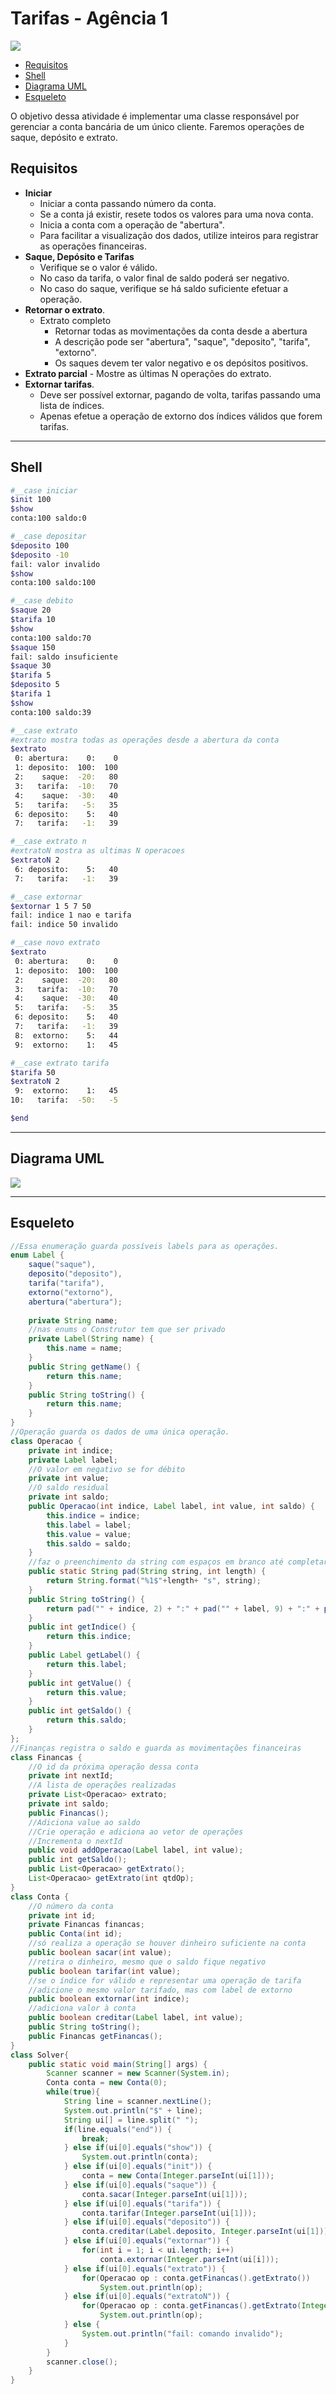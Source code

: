 # Tarifas - Agência 1

![](figura.jpg)

<!--TOC_BEGIN-->
- [Requisitos](#requisitos)
- [Shell](#shell)
- [Diagrama UML](#diagrama-uml)
- [Esqueleto](#esqueleto)
<!--TOC_END-->

O objetivo dessa atividade é implementar uma classe responsável por gerenciar a conta bancária de um único cliente. Faremos operações de saque, depósito e extrato.

## Requisitos

- **Iniciar**
    - Iniciar a conta passando número da conta.
    - Se a conta já existir, resete todos os valores para uma nova conta.
    - Inicia a conta com a operação de "abertura".
    - Para facilitar a visualização dos dados, utilize inteiros para registrar as operações financeiras.
- **Saque, Depósito e Tarifas**
    - Verifique se o valor é válido.
    - No caso da tarifa, o valor final de saldo poderá ser negativo.
    - No caso do saque, verifique se há saldo suficiente efetuar a operação. 
- **Retornar o extrato**.
    - Extrato completo
        - Retornar todas as movimentações da conta desde a abertura
        - A descrição pode ser "abertura", "saque", "deposito", "tarifa", "extorno".
        - Os saques devem ter valor negativo e os depósitos positivos.
- **Extrato parcial**
      - Mostre as últimas N operações do extrato.
- **Extornar tarifas**.
    - Deve ser possível extornar, pagando de volta, tarifas passando uma lista de índices.
    - Apenas efetue a operação de extorno dos índices válidos que forem tarifas.

***
## Shell

```bash
#__case iniciar
$init 100
$show 
conta:100 saldo:0

#__case depositar
$deposito 100
$deposito -10
fail: valor invalido
$show
conta:100 saldo:100

#__case debito
$saque 20
$tarifa 10
$show
conta:100 saldo:70
$saque 150
fail: saldo insuficiente
$saque 30
$tarifa 5
$deposito 5
$tarifa 1
$show
conta:100 saldo:39

#__case extrato
#extrato mostra todas as operações desde a abertura da conta
$extrato
 0: abertura:    0:    0
 1: deposito:  100:  100
 2:    saque:  -20:   80
 3:   tarifa:  -10:   70
 4:    saque:  -30:   40
 5:   tarifa:   -5:   35
 6: deposito:    5:   40
 7:   tarifa:   -1:   39

#__case extrato n
#extratoN mostra as ultimas N operacoes
$extratoN 2
 6: deposito:    5:   40
 7:   tarifa:   -1:   39

#__case extornar
$extornar 1 5 7 50
fail: indice 1 nao e tarifa
fail: indice 50 invalido

#__case novo extrato
$extrato
 0: abertura:    0:    0
 1: deposito:  100:  100
 2:    saque:  -20:   80
 3:   tarifa:  -10:   70
 4:    saque:  -30:   40
 5:   tarifa:   -5:   35
 6: deposito:    5:   40
 7:   tarifa:   -1:   39
 8:  extorno:    5:   44
 9:  extorno:    1:   45

#__case extrato tarifa
$tarifa 50
$extratoN 2
 9:  extorno:    1:   45
10:   tarifa:  -50:   -5

$end
```

***
## Diagrama UML
![](diagrama.png)

***
## Esqueleto
<!--FILTER Solver.java java-->
```java
//Essa enumeração guarda possíveis labels para as operações.
enum Label {
    saque("saque"), 
    deposito("deposito"), 
    tarifa("tarifa"), 
    extorno("extorno"), 
    abertura("abertura");
    
    private String name;
    //nas enums o Construtor tem que ser privado
    private Label(String name) {
        this.name = name;
    }
    public String getName() {
        return this.name;
    }
    public String toString() {
        return this.name;
    }
}
//Operação guarda os dados de uma única operação.
class Operacao {
    private int indice;    
    private Label label;
    //O valor em negativo se for débito
    private int value;
    //O saldo residual
    private int saldo;
    public Operacao(int indice, Label label, int value, int saldo) {
        this.indice = indice;
        this.label = label;
        this.value = value;
        this.saldo = saldo;
    }
    //faz o preenchimento da string com espaços em branco até completar o length
    public static String pad(String string, int length) {
        return String.format("%1$"+length+ "s", string);
    }
    public String toString() {
        return pad("" + indice, 2) + ":" + pad("" + label, 9) + ":" + pad("" + value, 5) + ":" + pad("" + saldo, 5);
    }
    public int getIndice() {
        return this.indice;
    }
    public Label getLabel() {
        return this.label;
    }
    public int getValue() {
        return this.value;
    }
    public int getSaldo() {
        return this.saldo;
    }
};
//Finanças registra o saldo e guarda as movimentações financeiras
class Financas {
    //O id da próxima operação dessa conta
    private int nextId;
    //A lista de operações realizadas
    private List<Operacao> extrato;
    private int saldo;
    public Financas();
    //Adiciona value ao saldo
    //Crie operação e adiciona ao vetor de operações
    //Incrementa o nextId
    public void addOperacao(Label label, int value);
    public int getSaldo();
    public List<Operacao> getExtrato();
    List<Operacao> getExtrato(int qtdOp);
}
class Conta {
    //O número da conta
    private int id;
    private Financas financas;
    public Conta(int id);
    //só realiza a operação se houver dinheiro suficiente na conta
    public boolean sacar(int value);
    //retira o dinheiro, mesmo que o saldo fique negativo
    public boolean tarifar(int value);
    //se o índice for válido e representar uma operação de tarifa
    //adicione o mesmo valor tarifado, mas com label de extorno
    public boolean extornar(int indice);
    //adiciona valor à conta
    public boolean creditar(Label label, int value);
    public String toString();
    public Financas getFinancas();
}
class Solver{
    public static void main(String[] args) {
        Scanner scanner = new Scanner(System.in);
        Conta conta = new Conta(0);
        while(true){
            String line = scanner.nextLine();
            System.out.println("$" + line);
            String ui[] = line.split(" ");
            if(line.equals("end")) {
                break;
            } else if(ui[0].equals("show")) {
                System.out.println(conta);
            } else if(ui[0].equals("init")) {
                conta = new Conta(Integer.parseInt(ui[1]));
            } else if(ui[0].equals("saque")) {
                conta.sacar(Integer.parseInt(ui[1]));
            } else if(ui[0].equals("tarifa")) {
                conta.tarifar(Integer.parseInt(ui[1]));
            } else if(ui[0].equals("deposito")) {
                conta.creditar(Label.deposito, Integer.parseInt(ui[1]));
            } else if(ui[0].equals("extornar")) {
                for(int i = 1; i < ui.length; i++)
                    conta.extornar(Integer.parseInt(ui[i]));
            } else if(ui[0].equals("extrato")) {
                for(Operacao op : conta.getFinancas().getExtrato())
                    System.out.println(op);
            } else if(ui[0].equals("extratoN")) {
                for(Operacao op : conta.getFinancas().getExtrato(Integer.parseInt(ui[1])))
                    System.out.println(op);
            } else {
                System.out.println("fail: comando invalido");
            }
        }
        scanner.close();
    }
}
```
<!--FILTER_END-->

